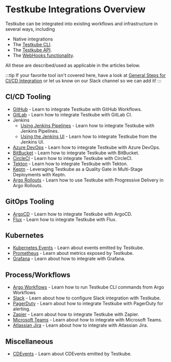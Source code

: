 # Testkube Integrations Overview

Testkube can be integrated into existing workflows and infrastructure in several ways, including 
- Native integrations
- The [Testkube CLI](/articles/install/cli).
- The [Testkube API](/openapi/overview).
- The [WebHooks functionality](/articles/webhooks).

All these are described/used as applicable in the articles below.

:::tip
If your favorite tool isn't covered here, have a look at [General Steps for CI/CD Integration](/articles/cicd-overview#general-steps-for-cicd-integration) or let
us know on our Slack channel so we can add it!
:::

## CI/CD Tooling

- [GitHub](/articles/github-actions) - Learn to integrate Testkube with GitHub Workflows.
- [GitLab](/articles/gitlab) - Learn how to integrate Testkube with GitLab CI.
- Jenkins
  - [Using Jenkins Pipelines](/articles/jenkins) - Learn how to integrate Testkube with Jenkins Pipelines.
  - [Using the Jenkins UI](/articles/jenkins-ui) - Learn how to integrate Testkube from the Jenkins UI.
- [Azure DevOps](/articles/azure) - Learn how to integrate Testkube with Azure DevOps.
- [BitBucket](https://testkube.io/learn/unleashing-the-power-of-ci-cd-testing-with-bitbucket-and-testkube) - Learn how to integrate Testkube with BitBucket.
- [CircleCI](/articles/circleci) - Learn how to integrate Testkube with CircleCI.
- [Tekton](/articles/tekton) - Learn how to integrate Testkube with Tekton.
- [Keptn](https://testkube.io/learn/leveraging-testkube-as-a-quality-gate-in-multi-stage-deployments-with-keptn) - Leveraging Testkube as a Quality Gate in Multi-Stage Deployments with Keptn.
- [Argo Rollouts](argorollouts-integration) - Learn how to use Testkube with Progressive Delivery in Argo Rollouts.

## GitOps Tooling

- [ArgoCD](/articles/argocd-integration) - Learn how to integrate Testkube with ArgoCD.
- [Flux](/articles/flux-integration) - Learn how to integrate Testkube with Flux.

## Kubernetes

- [Kubernetes Events](/articles/k8s-events) - Learn about events emitted by Testkube.
- [Prometheus](/articles/metrics) - Learn about metrics exposed by Testkube.
- [Grafana](/articles/grafana) - Learn about how to integrate with Grafana.

## Process/Workflows

- [Argo Workflows](/articles/argoworkflows-integration) - Learn how to run Testkube CLI commands from Argo Workflows
- [Slack](/articles/slack-integration) - Learn about how to configure Slack integration with Testkube.
- [PagerDuty](https://testkube.io/learn/critical-test-based-alerting-with-pagerduty-and-testkube) - Learn about how to integrate Testkube with PagerDuty for alerting.
- [Zapier](https://testkube.io/learn/integrating-testkube-and-zapier-for-instant-email-alerts) - Learn about how to integrate Testkube with Zapier.
- [Microsoft Teams](/articles/teams-integration) - Learn about how to integrate with Microsoft Teams.
- [Atlassian Jira](/articles/jira-integration) - Learn about how to integrate with Atlassian Jira.

## Miscellaneous
 
- [CDEvents](/articles/cd-events) - Learn about CDEvents emitted by Testkube.
